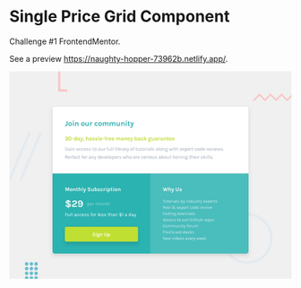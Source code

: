 # Single Price Grid Component

Challenge #1 FrontendMentor.

See a preview https://naughty-hopper-73962b.netlify.app/.

![Design preview for the Single Price Grid Component coding challenge](./design/desktop-preview.jpg)



